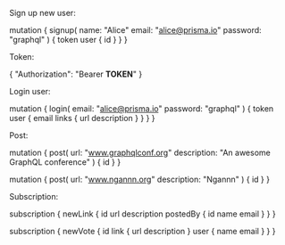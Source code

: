 Sign up new user:

mutation {
  signup(
    name: "Alice"
    email: "alice@prisma.io"
    password: "graphql"
  ) {
    token
    user {
      id
    }
  }
}

Token:

{
  "Authorization": "Bearer __TOKEN__"
}

Login user:

mutation {
  login(
    email: "alice@prisma.io"
    password: "graphql"
  ) {
    token
    user {
      email
      links {
        url
        description
      }
    }
  }
}


Post:

mutation {
  post(
    url: "www.graphqlconf.org"
    description: "An awesome GraphQL conference"
  ) {
    id
  }
}

mutation {
  post(
    url: "www.ngannn.org"
    description: "Ngannn"
  ) {
    id
  }
}

Subscription:

subscription {
  newLink {
      id
      url
      description
      postedBy {
        id
        name
        email
      }
  }
}


subscription {
  newVote {
    id
    link {
      url
      description
    }
    user {
      name
      email
    }
  }
}
